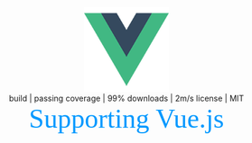 <div align=center><img width="150" height="150" src="https://github.com/wucheng818/tstest/raw/master/src/assets/logo.png"/></div>
<div align=center><div>build | passing coverage | 99% downloads | 2m/s license | MIT</div></div>
<div align=center size=7>
    <font color=#0099ff size=7 face="黑体">Supporting Vue.js</font>
</div>

